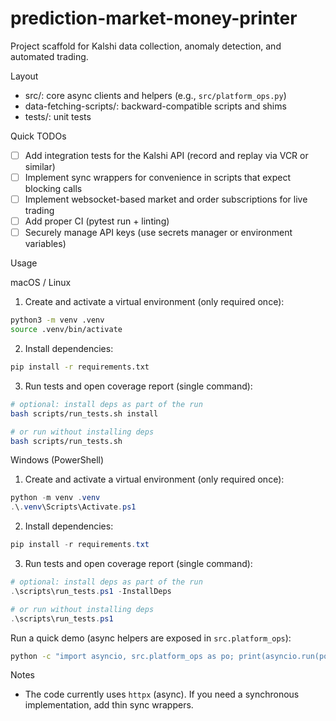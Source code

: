 # prediction-market-money-printer

Project scaffold for Kalshi data collection, anomaly detection, and automated trading.

Layout
- src/: core async clients and helpers (e.g., `src/platform_ops.py`)
- data-fetching-scripts/: backward-compatible scripts and shims
- tests/: unit tests

Quick TODOs
- [ ] Add integration tests for the Kalshi API (record and replay via VCR or similar)
- [ ] Implement sync wrappers for convenience in scripts that expect blocking calls
- [ ] Implement websocket-based market and order subscriptions for live trading
- [ ] Add proper CI (pytest run + linting)
- [ ] Securely manage API keys (use secrets manager or environment variables)

Usage

macOS / Linux

1. Create and activate a virtual environment (only required once):

```bash
python3 -m venv .venv
source .venv/bin/activate
```

2. Install dependencies:

```bash
pip install -r requirements.txt
```

3. Run tests and open coverage report (single command):

```bash
# optional: install deps as part of the run
bash scripts/run_tests.sh install

# or run without installing deps
bash scripts/run_tests.sh
```

Windows (PowerShell)

1. Create and activate a virtual environment (only required once):

```powershell
python -m venv .venv
.\.venv\Scripts\Activate.ps1
```

2. Install dependencies:

```powershell
pip install -r requirements.txt
```

3. Run tests and open coverage report (single command):

```powershell
# optional: install deps as part of the run
.\scripts\run_tests.ps1 -InstallDeps

# or run without installing deps
.\scripts\run_tests.ps1
```

Run a quick demo (async helpers are exposed in `src.platform_ops`):

```bash
python -c "import asyncio, src.platform_ops as po; print(asyncio.run(po.get_events(limit=1)))"
```

Notes

- The code currently uses `httpx` (async). If you need a synchronous implementation, add thin sync wrappers.
